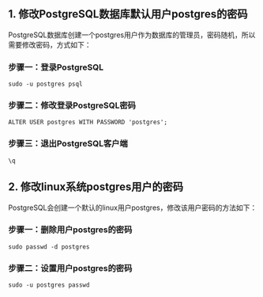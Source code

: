 ## 1. 修改PostgreSQL数据库默认用户postgres的密码

PostgreSQL数据库创建一个postgres用户作为数据库的管理员，密码随机，所以需要修改密码，方式如下：

### 步骤一：登录PostgreSQL

```
sudo -u postgres psql
```

### 步骤二：修改登录PostgreSQL密码

```
ALTER USER postgres WITH PASSWORD 'postgres';
```

### 步骤三：退出PostgreSQL客户端

```
\q
```

## 2. 修改linux系统postgres用户的密码

PostgreSQL会创建一个默认的linux用户postgres，修改该用户密码的方法如下：

### 步骤一：删除用户postgres的密码

```
sudo passwd -d postgres
```

### 步骤二：设置用户postgres的密码

```
sudo -u postgres passwd
```